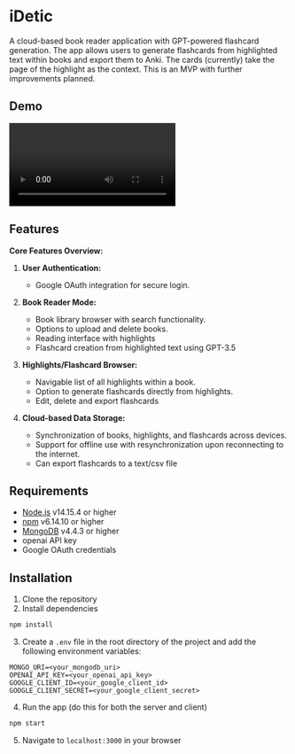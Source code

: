 # iDetic

A cloud-based book reader application with GPT-powered flashcard generation.
The app allows users to generate flashcards from highlighted text within books
and export them to Anki. The cards (currently) take the page of the highlight
as the context. This is an MVP with further improvements planned.

## Demo

![iDetic Demo](idetic_demo.mp4)

## Features

**Core Features Overview:**
1. **User Authentication:**
   - Google OAuth integration for secure login.
   
2. **Book Reader Mode:**
   - Book library browser with search functionality.
   - Options to upload and delete books.
   - Reading interface with highlights 
   - Flashcard creation from highlighted text using GPT-3.5

3. **Highlights/Flashcard Browser:**
   - Navigable list of all highlights within a book.
   - Option to generate flashcards directly from highlights.
   - Edit, delete and export flashcards

4. **Cloud-based Data Storage:**
   - Synchronization of books, highlights, and flashcards across devices.
   - Support for offline use with resynchronization upon reconnecting to the internet.
   - Can export flashcards to a text/csv file

## Requirements

- [Node.js](https://nodejs.org/en/) v14.15.4 or higher
- [npm](https://www.npmjs.com/) v6.14.10 or higher
- [MongoDB](https://www.mongodb.com/) v4.4.3 or higher
- openai API key
- Google OAuth credentials

## Installation
1. Clone the repository
2. Install dependencies
```bash
npm install
```
3. Create a `.env` file in the root directory of the project and add the following environment variables:
```
MONGO_URI=<your_mongodb_uri>
OPENAI_API_KEY=<your_openai_api_key>
GOOGLE_CLIENT_ID=<your_google_client_id>
GOOGLE_CLIENT_SECRET=<your_google_client_secret>
```
4. Run the app (do this for both the server and client)
```bash
npm start
```
5. Navigate to `localhost:3000` in your browser
